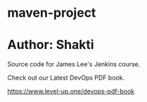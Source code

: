 # maven-project
# Author: Shakti
Source code for James Lee's Jenkins course.

Check out our Latest DevOps PDF book.

https://www.level-up.one/devops-pdf-book
